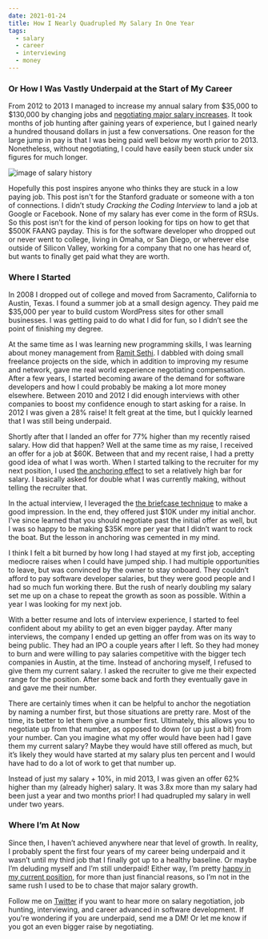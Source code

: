 ```yaml
---
date: 2021-01-24
title: How I Nearly Quadrupled My Salary In One Year
tags:
  - salary
  - career
  - interviewing
  - money
---
```


### Or How I Was Vastly Underpaid at the Start of My Career

From 2012 to 2013 I managed to increase my annual salary from $35,000 to $130,000 by changing jobs and [negotiating major salary increases](/always-negotiate-your-salary). It took months of job hunting after gaining years of experience, but I gained nearly a hundred thousand dollars in just a few conversations. One reason for the large jump in pay is that I was being paid well below my worth prior to 2013. Nonetheless, without negotiating, I could have easily been stuck under six figures for much longer.

![image of salary history](./salary-table.png)

Hopefully this post inspires anyone who thinks they are stuck in a low paying job. This post isn't for the Stanford graduate or someone with a ton of connections. I didn’t study _Cracking the Coding Interview_ to land a job at Google or Facebook. None of my salary has ever come in the form of RSUs. So this post isn’t for the kind of person looking for tips on how to get that $500K FAANG payday. This is for the software developer who dropped out or never went to college, living in Omaha, or San Diego, or wherever else outside of Silicon Valley, working for a company that no one has heard of, but wants to finally get paid what they are worth.

### Where I Started

In 2008 I dropped out of college and moved from Sacramento, California to Austin, Texas. I found a summer job at a small design agency. They paid me $35,000 per year to build custom WordPress sites for other small businesses. I was getting paid to do what I did for fun, so I didn’t see the point of finishing my degree.

At the same time as I was learning new programming skills, I was learning about money management from [Ramit Sethi](https://www.iwillteachyoutoberich.com/). I dabbled with doing small freelance projects on the side, which in addition to improving my resume and network, gave me real world experience negotiating compensation. After a few years, I started becoming aware of the demand for software developers and how I could probably be making a lot more money elsewhere. Between 2010 and 2012 I did enough interviews with other companies to boost my confidence enough to start asking for a raise. In 2012 I was given a 28% raise! It felt great at the time, but I quickly learned that I was still being underpaid.

Shortly after that I landed an offer for 77% higher than my recently raised salary. How did that happen? Well at the same time as my raise, I received an offer for a job at $60K. Between that and my recent raise, I had a pretty good idea of what I was worth. When I started talking to the recruiter for my next position, I used [the anchoring effect](https://www.pon.harvard.edu/daily/dealmaking-daily/dealmaking-grappling-with-anchors-in-negotiation/) to set a relatively high bar for salary. I basically asked for double what I was currently making, without telling the recruiter that.

In the actual interview, I leveraged the [the briefcase technique](https://www.iwillteachyoutoberich.com/the-briefcase-technique/) to make a good impression. In the end, they offered just $10K under my initial anchor. I’ve since learned that you should negotiate past the initial offer as well, but I was so happy to be making $35K more per year that I didn’t want to rock the boat. But the lesson in anchoring was cemented in my mind.

I think I felt a bit burned by how long I had stayed at my first job, accepting mediocre raises when I could have jumped ship. I had multiple opportunities to leave, but was convinced by the owner to stay onboard. They couldn’t afford to pay software developer salaries, but they were good people and I had so much fun working there. But the rush of nearly doubling my salary set me up on a chase to repeat the growth as soon as possible. Within a year I was looking for my next job.

With a better resume and lots of interview experience, I started to feel confident about my ability to get an even bigger payday. After many interviews, the company I ended up getting an offer from was on its way to being public. They had an IPO a couple years after I left. So they had money to burn and were willing to pay salaries competitive with the bigger tech companies in Austin, at the time. Instead of anchoring myself, I refused to give them my current salary. I asked the recruiter to give me their expected range for the position. After some back and forth they eventually gave in and gave me their number.

There are certainly times when it can be helpful to anchor the negotiation by naming a number first, but those situations are pretty rare. Most of the time, its better to let them give a number first. Ultimately, this allows you to negotiate up from that number, as opposed to down (or up just a bit) from your number. Can you imagine what my offer would have been had I gave them my current salary? Maybe they would have still offered as much, but it’s likely they would have started at my salary plus ten percent and I would have had to do a lot of work to get that number up.

Instead of just my salary + 10%, in mid 2013, I was given an offer 62% higher than my (already higher) salary. It was 3.8x more than my salary had been just a year and two months prior! I had quadrupled my salary in well under two years.

### Where I’m At Now

Since then, I haven’t achieved anywhere near that level of growth. In reality, I probably spent the first four years of my career being underpaid and it wasn’t until my third job that I finally got up to a healthy baseline. Or maybe I’m deluding myself and I’m still underpaid! Either way, I’m pretty [happy in my current position](/two-year-work-retrospective/), for more than just financial reasons, so I’m not in the same rush I used to be to chase that major salary growth.

Follow me on [Twitter](https://twitter.com/simpixelated) if you want to hear more on salary negotiation, job hunting, interviewing, and career advanced in software development. If you're wondering if you are underpaid, send me a DM! Or let me know if you got an even bigger raise by negotiating.
